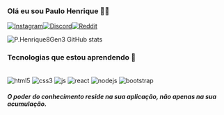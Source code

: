 ### Olá eu sou Paulo Henrique 👋🏼

[![Instagram](https://img.shields.io/badge/Instagram-E4405F?style=for-the-badge&logo=instagram&logoColor=white)](https://www.instagram.com/p.henrique888?igsh=ODFtb3U2NXJhZzZw)[![Discord](https://img.shields.io/badge/Discord-7289DA?style=for-the-badge&logo=discord&logoColor=white)](discord.gg/Htr8su6Qtf)[![Reddit](https://img.shields.io/badge/Reddit-FF4500?style=for-the-badge&logo=reddit&logoColor=white)](https://www.reddit.com/u/P_HenriqueBr/s/m7rAdKnNam)

![P.Henrique8Gen3 GitHub stats](https://github-readme-stats.vercel.app/api?username=phenrique8gen3&show_icons=true&theme=radical)

### Tecnologias que estou aprendendo 📖

<div style="display: inline-block"><br>
<img align="center" alt="html5" src="https://img.shields.io/badge/HTML5-E34F26?style=for-the-badge&logo=html5&logoColor=white">
<img align="center" alt="css3" src="https://img.shields.io/badge/CSS3-1572B6?style=for-the-badge&logo=css3&logoColor=white">
<img align="center" alt="js" src="https://img.shields.io/badge/JavaScript-F7DF1E?style=for-the-badge&logo=javascript&logoColor=black">
<img align="center" alt="react" src="https://img.shields.io/badge/React-20232A?style=for-the-badge&logo=react&logoColor=61DAFB">
<img align="center" alt="nodejs" src="https://img.shields.io/badge/Node.js-43853D?style=for-the-badge&logo=node.js&logoColor=white">
<img align="center" alt="bootstrap" src="https://img.shields.io/badge/Bootstrap-563D7C?style=for-the-badge&logo=bootstrap&logoColor=white">
</div>



##### O poder do conhecimento reside na sua aplicação, não apenas na sua acumulação.
